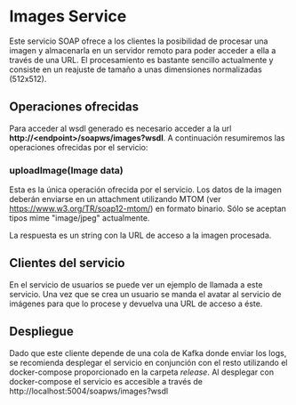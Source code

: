 # Images Service
Este servicio SOAP ofrece a los clientes la posibilidad de procesar una imagen y almacenarla en
un servidor remoto para poder acceder a ella a través de una URL. El procesamiento es bastante sencillo actualmente y consiste en un reajuste de tamaño a unas dimensiones normalizadas (512x512).

## Operaciones ofrecidas
Para acceder al wsdl generado es necesario acceder a la url __http://\<endpoint\>/soapws/images?wsdl__. A continuación resumiremos las operaciones ofrecidas por el servicio:

### uploadImage(Image data)
Esta es la única operación ofrecida por el servicio. Los datos de la imagen deberán enviarse en un attachment utilizando MTOM (ver https://www.w3.org/TR/soap12-mtom/) en formato binario. Sólo se aceptan tipos mime "image/jpeg" actualmente.

La respuesta es un string con la URL de acceso a la imagen procesada.


## Clientes del servicio
En el servicio de usuarios se puede ver un ejemplo de llamada a este servicio. Una vez que se crea un usuario se manda el avatar al servicio de imágenes para que lo procese y devuelva una URL de acceso a éste.

## Despliegue
Dado que este cliente depende de una cola de Kafka donde enviar los logs, se recomienda desplegar el servicio en conjunción con el resto utilizando el docker-compose proporcionado en la carpeta _release_.
Al desplegar con docker-compose el servicio es accesible a través de http://localhost:5004/soapws/images?wsdl